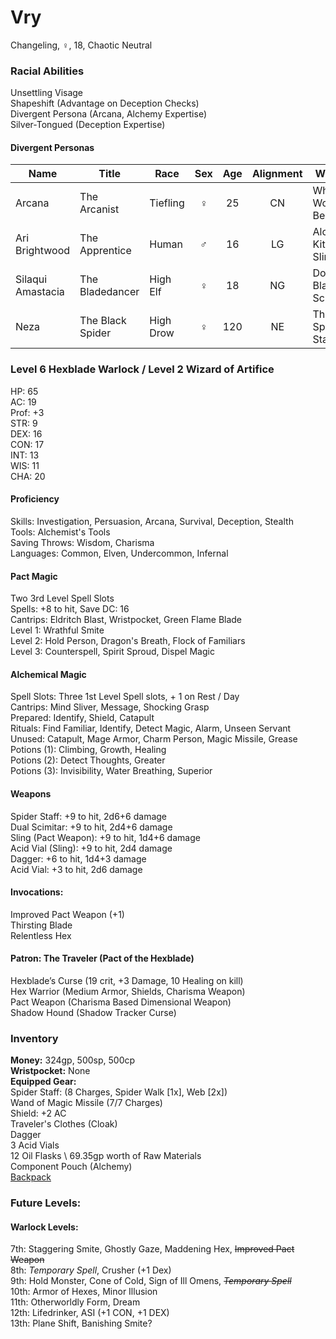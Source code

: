 # Vry 
Changeling, ♀, 18, Chaotic Neutral

### Racial Abilities
Unsettling Visage \
Shapeshift (Advantage on Deception Checks) \
Divergent Persona (Arcana, Alchemy Expertise) \
Silver-Tongued (Deception Expertise)

#### Divergent Personas
| Name              | Title             |   Race    | Sex | Age | Alignment |         Weapon         | Familiar |
| ----------------- | ----------------- | --------- |:---:|:---:|:---------:| ---------------------- | -------- |
| Arcana            | The Arcanist      | Tiefling  |  ♀  | 25  |    CN     | Whatever Work Best     | Gargoyle |
| Ari Brightwood    | The Apprentice    | Human     |  ♂  | 16  |    LG     | Alchemy Kit & Sling    | Octopus  |
| Silaqui Amastacia | The Bladedancer   | High Elf  |  ♀  | 18  |    NG     | Double-Bladed Scimitar | Owl      |
| Neza              | The Black Spider  | High Drow |  ♀  | 120 |    NE     | The Spider Staff       | Spider   |

### Level 6 Hexblade Warlock / Level 2 Wizard of Artifice
HP: 65 \
AC: 19 \
Prof: +3 \
STR: 9 \
DEX: 16 \
CON: 17 \
INT: 13 \
WIS: 11 \
CHA: 20

#### Proficiency
Skills: Investigation, Persuasion, Arcana, Survival, Deception, Stealth \
Tools: Alchemist's Tools \
Saving Throws: Wisdom, Charisma \
Languages: Common, Elven, Undercommon, Infernal 

#### Pact Magic
Two 3rd Level Spell Slots \
Spells: +8 to hit, Save DC: 16 \
Cantrips: Eldritch Blast, Wristpocket, Green Flame Blade \
Level 1: Wrathful Smite \
Level 2: Hold Person, Dragon's Breath, Flock of Familiars \
Level 3: Counterspell, Spirit Sproud, Dispel Magic

#### Alchemical Magic
Spell Slots: Three 1st Level Spell slots, + 1 on Rest / Day \
Cantrips: Mind Sliver, Message, Shocking Grasp \
Prepared: Identify, Shield, Catapult \
Rituals: Find Familiar, Identify, Detect Magic, Alarm, Unseen Servant \
Unused: Catapult, Mage Armor, Charm Person, Magic Missile, Grease \
Potions (1): Climbing, Growth, Healing \
Potions (2): Detect Thoughts, Greater \
Potions (3): Invisibility, Water Breathing, Superior 

#### Weapons 
Spider Staff: +9 to hit, 2d6+6 damage \
Dual Scimitar: +9 to hit, 2d4+6 damage \
Sling (Pact Weapon): +9 to hit, 1d4+6 damage \
Acid Vial (Sling): +9 to hit, 2d4 damage \
Dagger: +6 to hit, 1d4+3 damage \
Acid Vial: +3 to hit, 2d6 damage 

#### Invocations:
Improved Pact Weapon (+1) \
Thirsting Blade \
Relentless Hex 

#### Patron: The Traveler (Pact of the Hexblade) 
Hexblade’s Curse (19 crit, +3 Damage, 10 Healing on kill) \
Hex Warrior (Medium Armor, Shields, Charisma Weapon) \
Pact Weapon (Charisma Based Dimensional Weapon) \
Shadow Hound (Shadow Tracker Curse)

### Inventory
**Money:** 324gp, 500sp, 500cp \
**Wristpocket:** None \
**Equipped Gear:** \
Spider Staff: (8 Charges, Spider Walk [1x], Web [2x]) \
Wand of Magic Missile (7/7 Charges) \
Shield: +2 AC \
Traveler's Clothes (Cloak) \
Dagger \
3 Acid Vials \
12 Oil Flasks \ 
69.35gp worth of Raw Materials \
Component Pouch (Alchemy) \
[Backpack](https://github.com/DestinyVolt/D-D/blob/master/Vry/Inventory.md)

### Future Levels: 
#### Warlock Levels:
7th: Staggering Smite, Ghostly Gaze, Maddening Hex, ~~Improved Pact Weapon~~ \
8th: *Temporary Spell*, Crusher (+1 Dex) \
9th: Hold Monster, Cone of Cold, Sign of Ill Omens, ~~*Temporary Spell*~~ \
10th: Armor of Hexes, Minor Illusion \
11th: Otherworldly Form, Dream \
12th: Lifedrinker, ASI (+1 CON, +1 DEX) \
13th: Plane Shift, Banishing Smite?
